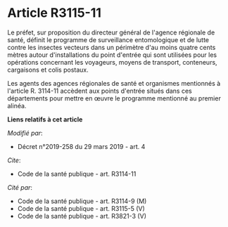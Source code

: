 # Article R3115-11

Le préfet, sur proposition du directeur général de l'agence régionale de santé, définit le programme de surveillance
entomologique et de lutte contre les insectes vecteurs dans un périmètre d'au moins quatre cents mètres autour
d'installations du point d'entrée qui sont utilisées pour les opérations concernant les voyageurs, moyens de transport,
conteneurs, cargaisons et colis postaux. 

Les agents des agences régionales de santé et organismes mentionnés à l'article R. 3114-11 accèdent aux points d'entrée
situés dans ces départements pour mettre en œuvre le programme mentionné au premier alinéa.

**Liens relatifs à cet article**

_Modifié par_:

  - Décret n°2019-258 du 29 mars 2019 - art. 4

_Cite_:

  - Code de la santé publique - art. R3114-11

_Cité par_:

  - Code de la santé publique - art. R3114-9 (M)
  - Code de la santé publique - art. R3115-5 (V)
  - Code de la santé publique - art. R3821-3 (V)
